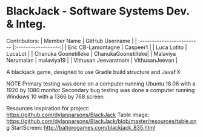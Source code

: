 # BlackJack - Software Systems Dev. & Integ.

Contributors:
| Member Name                | GitHub Username    |
| :------------------------- |:------------------:|
| Eric CB-Lamontagne         | Caspeer1           |
| Luca Lotito                | LucaLot            |
| Chanuka Goonetilleke       | ChanukaGoonetilleke|
| Malaviya Nerumalan         | malaviya19         |
| Vithusan Jeevaratnam       | VithusanJeevan     |

A blackjack game, designed to use Gradle build structure and JavaFX
    
NOTE
Primary testing was done on a computer running Ubuntu 18.06 with a 1920 by 1080 monitor
Secondary bug testing was done a computer running Windows 10 with a 1366 by 768 screen
  
Resources
Inspiration for project: https://github.com/dylanparsons/BlackJack
Table image: https://github.com/dylanparsons/BlackJack/blob/master/resources/table.png
StartScreen: http://baltorogames.com/blackjack_835.html
